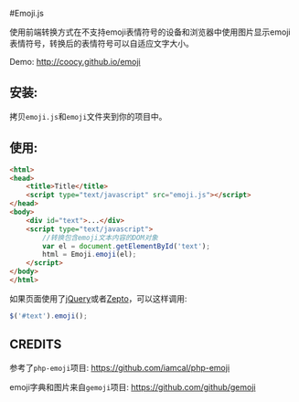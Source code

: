 #Emoji.js

使用前端转换方式在不支持emoji表情符号的设备和浏览器中使用图片显示emoji表情符号，转换后的表情符号可以自适应文字大小。

Demo:
http://coocy.github.io/emoji

## 安装:

拷贝`emoji.js`和`emoji`文件夹到你的项目中。

## 使用: 

```html
<html>
<head>
    <title>Title</title>
    <script type="text/javascript" src="emoji.js"></script>
</head>
<body>
    <div id="text">...</div>
    <script type="text/javascript">
        //转换包含emoji文本内容的DOM对象
        var el = document.getElementById('text');
        html = Emoji.emoji(el);
    </script>
</body>
</html>
```

如果页面使用了[jQuery](https://github.com/jquery/jquery)或者[Zepto](https://github.com/madrobby/zepto)，可以这样调用:
```javascript
$('#text').emoji();
```

## CREDITS

参考了`php-emoji`项目:
https://github.com/iamcal/php-emoji

emoji字典和图片来自`gemoji`项目:
https://github.com/github/gemoji
